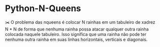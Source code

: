 # Python-N-Queens
:scissors: O problema das nqueens é colocar N rainhas em um tabuleiro de xadrez N * N de forma que nenhuma rainha possa atacar qualquer outra rainha colocada naquele tabuleiro. Isso significa que uma rainha não pode ter nenhuma outra rainha em suas linhas horizontais, verticais e diagonais.

